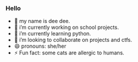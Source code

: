 ### Hello

- 👋 my name is dee dee.
- 🔭 i’m currently working on school projects.
- 🌱 i’m currently learning python.
- 👯 i’m looking to collaborate on projects and ctfs.
- 😄 pronouns: she/her
- ⚡ Fun fact: some cats are allergic to humans.
